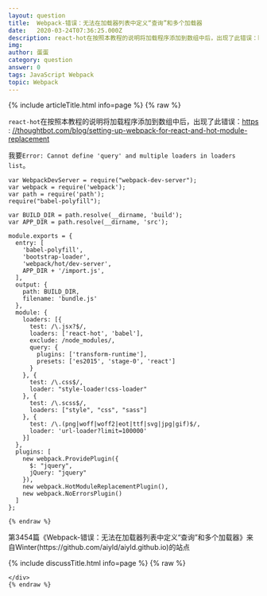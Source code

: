 ```yaml
---
layout: question
title:  Webpack-错误：无法在加载器列表中定义“查询”和多个加载器
date:   2020-03-24T07:36:25.000Z
description: react-hot在按照本教程的说明将加载程序添加到数组中后，出现了此错误：https   //thoughtbot.com/blog/setting-u...
img: 
author: 蛋蛋
category: question
answer: 0
tags: JavaScript Webpack
topic: Webpack
---
```

<div class="article-root">
  <div class="article">
    {% include articleTitle.html info=page %}
    {% raw %}
    <div class="article-content"><p><font style="vertical-align: inherit;"></font><code>react-hot</code><font style="vertical-align: inherit;"><font style="vertical-align: inherit;">在按照本教程的说明</font><font style="vertical-align: inherit;">将</font><font style="vertical-align: inherit;">加载程序</font><font style="vertical-align: inherit;">添加到</font><font style="vertical-align: inherit;">数组中</font><font style="vertical-align: inherit;">后，出现了此错误</font><font style="vertical-align: inherit;">：</font><a href="https://thoughtbot.com/blog/setting-up-webpack-for-react-and-hot-module-replacement" rel="nofollow noreferrer"><font style="vertical-align: inherit;">https</font></a><font style="vertical-align: inherit;"> : </font></font><a href="https://thoughtbot.com/blog/setting-up-webpack-for-react-and-hot-module-replacement" rel="nofollow noreferrer"><font style="vertical-align: inherit;"><font style="vertical-align: inherit;">//thoughtbot.com/blog/setting-up-webpack-for-react-and-hot-module-replacement</font></font></a></p>

<p><font style="vertical-align: inherit;"><font style="vertical-align: inherit;">我要</font></font><code>Error: Cannot define 'query' and multiple loaders in loaders list</code><font style="vertical-align: inherit;"><font style="vertical-align: inherit;">。</font></font></p>

<pre><code>var WebpackDevServer = require("webpack-dev-server");<font></font>
var webpack = require('webpack');<font></font>
var path = require('path');<font></font>
require("babel-polyfill");<font></font>
<font></font>
var BUILD_DIR = path.resolve(__dirname, 'build');<font></font>
var APP_DIR = path.resolve(__dirname, 'src');<font></font>
<font></font>
module.exports = {<font></font>
  entry: [<font></font>
    'babel-polyfill',<font></font>
    'bootstrap-loader',<font></font>
    'webpack/hot/dev-server',<font></font>
    APP_DIR + '/import.js',<font></font>
  ],<font></font>
  output: {<font></font>
    path: BUILD_DIR,<font></font>
    filename: 'bundle.js'<font></font>
  },<font></font>
  module: {<font></font>
    loaders: [{<font></font>
      test: /\.jsx?$/,<font></font>
      loaders: ['react-hot', 'babel'],<font></font>
      exclude: /node_modules/,<font></font>
      query: {<font></font>
        plugins: ['transform-runtime'],<font></font>
        presets: ['es2015', 'stage-0', 'react']<font></font>
      }<font></font>
    }, {<font></font>
      test: /\.css$/,<font></font>
      loader: "style-loader!css-loader"<font></font>
    }, {<font></font>
      test: /\.scss$/,<font></font>
      loaders: ["style", "css", "sass"]<font></font>
    }, {<font></font>
      test: /\.(png|woff|woff2|eot|ttf|svg|jpg|gif)$/,<font></font>
      loader: 'url-loader?limit=100000'<font></font>
    }]<font></font>
  },<font></font>
  plugins: [<font></font>
    new webpack.ProvidePlugin({<font></font>
      $: "jquery",<font></font>
      jQuery: "jquery"<font></font>
    }),<font></font>
    new webpack.HotModuleReplacementPlugin(),<font></font>
    new webpack.NoErrorsPlugin()<font></font>
  ]<font></font>
};<font></font>
</code></pre></div>
    {% endraw %}
  </div>
  <p class="winter_mark">第3454篇《Webpack-错误：无法在加载器列表中定义“查询”和多个加载器》来自Winter(https://github.com/aiyld/aiyld.github.io)的站点</p>
  <div class="discuss-wrapper">
    {% include discussTitle.html info=page %}
    {% raw %}
    <div class="discuss-list">
    
    </div>
    {% endraw %}
  </div>
<div>
